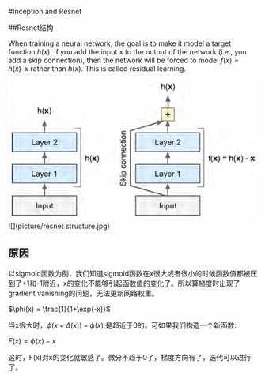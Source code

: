 #Inception and Resnet

##Resnet结构

When training a neural network, the goal is to make it model a target function $h(x)$.
If you add the input x to the output of the network (i.e., you add a skip connection),
then the network will be forced to model $f(x) = h(x) – x$ rather than $h(x)$. This is
called residual learning.

![](picture/resnet.png)
![](picture/resnet structure.jpg)
## 原因

以sigmoid函数为例，我们知道sigmoid函数在x很大或者很小的时候函数值都被压到了+1和-1附近，x的变化不能够引起函数值的变化了。所以算梯度时出现了gradient vanishing的问题，无法更新网络权重。

$\phi(x) = \frac{1}{1+\exp(-x)}$

当x很大时，$\phi(x + \Delta(x)) - \phi(x)$ 是趋近于0的。可如果我们构造一个新函数:

$F(x) = \phi(x)- x$

这时，F(x)对x的变化就敏感了。微分不趋于0了，梯度方向有了，迭代可以进行了。

 

 

 

 

 